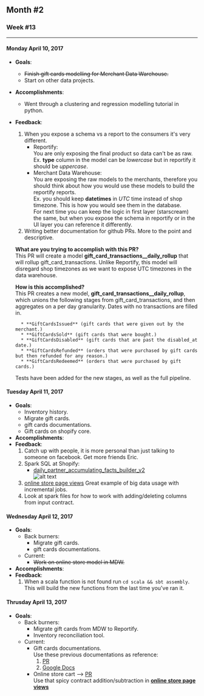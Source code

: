 ## Month #2
### Week #13
- - -
#### Monday April 10, 2017
* **Goals**:
	* ~~Finish gift cards modelling for Merchant Data Warehouse.~~
	* Start on other data projects.
* **Accomplishments**:
	* Went through a clustering and regression modelling tutorial in python.
* **Feedback**:
	1. When you expose a schema vs a report to the consumers it's very different.  
		* Reportify:  
    		You are only exposing the final product so data can't be as raw.  
            Ex. **type** column in the model can be *lowercase* but in reportify it should be *uppercase*. 
		* Merchant Data Warehouse:  
			You are exposing the raw models to the merchants, therefore you should think about how you would use these models to build the reportify reports.  
            Ex. you should keep **datetimes** in *UTC* time instead of shop timezone. This is how you would see them in the database.  
	For next time you can keep the logic in first layer (starscream) the same, but when you expose the schema in reportify or in the UI layer you can reference it differently.
	2. Writing better documentation for github PRs. More to the point and descriptive. 
 
	**What are you trying to accomplish with this PR?**  
	This PR will create a model **gift_card_transactions__daily_rollup** that will rollup gift_card_transactions. Unlike Reportify, this model will disregard shop timezones as we want to expose UTC timezones in the data warehouse.

	**How is this accomplished?**  
This PR creates a new model, **gift_card_transactions__daily_rollup**, which unions the following stages from gift_card_transactions, and then aggregates on a per day granularity. Dates with no transactions are filled in.

        * **GiftCardsIssued** (gift cards that were given out by the merchant.)
        * **GiftCardsSold** (gift cards that were bought.)
        * **GiftCardsDisabled** (gift cards that are past the disabled_at date.)
        * **GiftCardsRefunded** (orders that were purchased by gift cards but then refunded for any reason.)
        * **GiftCardsRedeemed** (orders that were purchased by gift cards.)

	Tests have been added for the new stages, as well as the full pipeline.
    
#### Tuesday April 11, 2017
* **Goals**:
	* Inventory history.
	* Migrate gift cards.
	* gift cards documentations.
	* Gift cards on shopify core.
* **Accomplishments**:
* **Feedback**:
	1. Catch up with people, it is more personal than just talking to someone on facebook. Get more friends Eric.
	2. Spark SQL at Shopify:
		* [daily_partner_accumulating_facts_builder_v2](https://github.com/Shopify/starscream/blob/master/shopify/facts/daily_partner_accumulating_facts_builder_v2.py#L62)  
		![alt text](https://raw.githubusercontent.com/ericxiao251/Python-Sugar/master/Spark%20Sugar/Spark%20SQL.png?token=AJTnLrQkCgPpUxr8HFn3ILRBTErale1Oks5Y-C-1wA%3D%3D "Slack discussion")  
	3. [online store page views](https://github.com/Shopify/starscream/tree/a97197315385fd128482b4fc9178f1b7a407fe42/shopify/views/reportify/online_store)
    Great example of big data usage with incremental jobs.
    4. Look at spark files for how to work with adding/deleting columns from input contract.

#### Wednesday April 12, 2017
* **Goals**:
	* Back burners:
		* Migrate gift cards.
		* gift cards documentations.
    * Current:
	    * ~~Work on online store model in MDW.~~
* **Accomplishments**:
* **Feedback**:
	1. When a scala function is not found run `cd scala && sbt assembly`. This will build the new functions from the last time you've ran it.

#### Thrusday April 13, 2017
* **Goals**:
	* Back burners:
		* Migrate gift cards from MDW to Reportify.
		* Inventory reconciliation tool.
    * Current:
		* Gift cards documentations.  
		  Use these previous documentations as reference:
          1. [PR](https://github.com/Shopify/documentation/pull/9442)
          2. [Google Docs](https://docs.google.com/document/d/1RntG8DNeVjvAGeK1cOQgXy9kfjeksISWyRdRPaDoWy4/edit)
	    * Online store cart --> [PR](https://github.com/Shopify/starscream/pull/17037)  
          Use that spicy contract addition/subtraction in **[online store page views](https://github.com/Shopify/starscream/tree/a97197315385fd128482b4fc9178f1b7a407fe42/shopify/views/reportify/online_store)**
